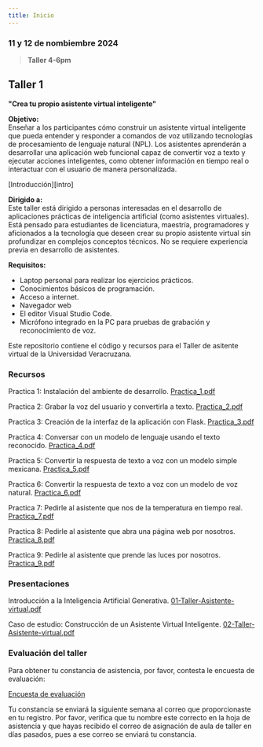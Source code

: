 ```yaml
---
title: Inicio
---
```


### 11 y 12 de nombiembre 2024

> **Taller 4-6pm**

## Taller 1
**"Crea tu propio asistente virtual inteligente"**

**Objetivo:**  
Enseñar a los participantes cómo construir un asistente virtual inteligente que pueda entender y responder a comandos de voz utilizando tecnologías de procesamiento de lenguaje natural (NPL). Los asistentes aprenderán a desarrollar una aplicación web funcional capaz de convertir voz a texto y ejecutar acciones inteligentes, como obtener información en tiempo real o interactuar con el usuario de manera personalizada.

[Introducción][intro]

**Dirigido a:**  
Este taller está dirigido a personas interesadas en el desarrollo de aplicaciones prácticas de inteligencia artificial (como asistentes virtuales). Está pensado para estudiantes de licenciatura, maestría, programadores y aficionados a la tecnología que deseen crear su propio asistente virtual sin profundizar en complejos conceptos técnicos. No se requiere experiencia previa en desarrollo de asistentes.

**Requisitos:**  
- Laptop personal para realizar los ejercicios prácticos.
- Conocimientos básicos de programación.
- Acceso a internet.
- Navegador web
- El editor Visual Studio Code.
- Micrófono integrado en la PC para pruebas de grabación y reconocimiento de voz.

Este repositorio contiene el código y recursos para el Taller de asitente virtual de la Universidad Veracruzana.

### Recursos

Practica 1: Instalación del ambiente de desarrollo.
[Practica_1.pdf](https://github.com/user-attachments/files/17694393/Practica_1.pdf)

Practica 2: Grabar la voz del usuario y convertirla a texto.
[Practica_2.pdf](https://github.com/user-attachments/files/17711415/Practica_2.pdf)

Practica 3: Creación de la interfaz de la aplicación con Flask.
[Practica_3.pdf](https://github.com/user-attachments/files/17710865/Practica_3.pdf)

Practica 4: Conversar con un modelo de lenguaje usando el texto reconocido.
[Practica_4.pdf](https://github.com/user-attachments/files/17710896/Practica_4.pdf)

Practica 5: Convertir la respuesta de texto a voz con un modelo simple mexicana.
[Practica_5.pdf](https://github.com/user-attachments/files/17722771/Practica_5.pdf)

Practica 6: Convertir la respuesta de texto a voz con un modelo de voz natural.
[Practica_6.pdf](https://github.com/user-attachments/files/17722772/Practica_6.pdf)

Practica 7: Pedirle al asistente que nos de la temperatura en tiempo real.
[Practica_7.pdf](https://github.com/user-attachments/files/17722773/Practica_7.pdf)

Practica 8: Pedirle al asistente que abra una página web por nosotros.
[Practica_8.pdf](https://github.com/user-attachments/files/17722774/Practica_8.pdf)

Practica 9: Pedirle al asistente que prende las luces por nosotros.
[Practica_9.pdf](https://github.com/user-attachments/files/17722775/Practica_9.pdf)

### Presentaciones

Introducción a la Inteligencia Artificial Generativa.
[01-Taller-Asistente-virtual.pdf](https://github.com/user-attachments/files/17722766/01-Taller-Asistente-virtual.pdf)

Caso de estudio: Construcción de un Asistente Virtual Inteligente.
[02-Taller-Asistente-virtual.pdf](https://github.com/user-attachments/files/17722873/02-Taller-Asistente-virtual.pdf)

### Evaluación del taller

Para obtener tu constancia de asistencia, por favor, contesta le encuesta de evaluación: 

[Encuesta de evaluación](https://docs.google.com/forms/d/e/1FAIpQLSdjTu60luKCVGmNqLFO3F5i_L68XcqHyJZYK2KzennZa3ob9A/viewform)

Tu constancia se enviará la siguiente semana al correo que proporcionaste en tu registro. Por favor, verifica que tu nombre este correcto en la hoja de asistencia y que hayas recibido el correo de asignación de aula de taller en días pasados, pues a ese correo se enviará tu constancia.


